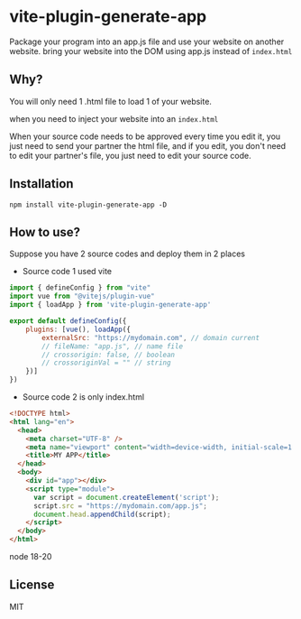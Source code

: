 # vite-plugin-generate-app
Package your program into an app.js file and use your website on another website. bring your website into the DOM using app.js instead of `index.html`


## Why?
You will only need 1 .html file to load 1 of your website.

when you need to inject your website into an `index.html`

When your source code needs to be approved every time you edit it, you just need to send your partner the html file, and if you edit, you don't need to edit your partner's file, you just need to edit your source code.


## Installation
```
npm install vite-plugin-generate-app -D
```

## How to use?
Suppose you have 2 source codes and deploy them in 2 places

- Source code 1 used vite
```js
import { defineConfig } from "vite"
import vue from "@vitejs/plugin-vue"
import { loadApp } from 'vite-plugin-generate-app'

export default defineConfig({
	plugins: [vue(), loadApp({
        externalSrc: "https://mydomain.com", // domain current
        // fileName: "app.js", // name file
        // crossorigin: false, // boolean
        // crossoriginVal = "" // string
    })]
})
```

- Source code 2 is only index.html
```html
<!DOCTYPE html>
<html lang="en">
  <head>
    <meta charset="UTF-8" />
    <meta name="viewport" content="width=device-width, initial-scale=1.0" />
    <title>MY APP</title>
  </head>
  <body>
    <div id="app"></div>
    <script type="module">
      var script = document.createElement('script');
      script.src = "https://mydomain.com/app.js";
      document.head.appendChild(script);
    </script>
  </body>
</html>
```
node 18-20

## License
MIT